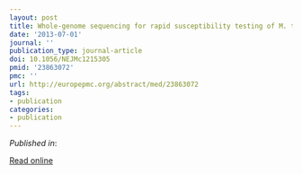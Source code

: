 ```yaml
---
layout: post
title: Whole-genome sequencing for rapid susceptibility testing of M. tuberculosis.
date: '2013-07-01'
journal: ''
publication_type: journal-article
doi: 10.1056/NEJMc1215305
pmid: '23863072'
pmc: ''
url: http://europepmc.org/abstract/med/23863072
tags:
- publication
categories:
- publication
---
```


*Published in*: 

[Read online](http://europepmc.org/abstract/med/23863072)


